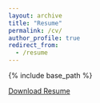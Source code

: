 ```yaml
---
layout: archive
title: "Resume"
permalink: /cv/
author_profile: true
redirect_from:
  - /resume
---
```


{% include base_path %}

<p><a href="../files/Sanchita_s_resume.pdf">Download Resume</a></p>
<object data="../files/Sanchita_s_resume.pdf" type="application/pdf" frameborder="0" width="100%" height="300px" style="padding: 20px;">
</object>

